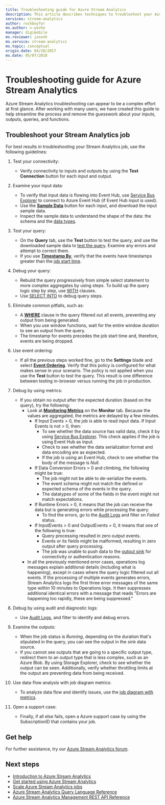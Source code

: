 ```yaml
---
title: Troubleshooting guide for Azure Stream Analytics
description: This article describes techniques to troubleshoot your Azure Stream Analytics jobs, connections, inputs, outputs, queries, and data.
services: stream-analytics
author: rockboyfor
ms.author: v-yeche
manager: digimobile
ms.reviewer: jasonh
ms.service: stream-analytics
ms.topic: conceptual
origin.date: 04/20/2017
ms.date: 05/07/2018
---
```


# Troubleshooting guide for Azure Stream Analytics

Azure Stream Analytics troubleshooting can appear to be a complex effort at first glance. After working with many users, we have created this guide to help streamline the process and remove the guesswork about your inputs, outputs, queries, and functions.

## Troubleshoot your Stream Analytics job

For best results in troubleshooting your Stream Analytics job, use the following guidelines:

1.  Test your connectivity:
    - Verify connectivity to inputs and outputs by using the **Test Connection** button for each input and output.

2.  Examine your input data:
    - To verify that input data is flowing into Event Hub, use [Service Bus Explorer](https://code.msdn.microsoft.com/windowsapps/Service-Bus-Explorer-f2abca5a) to connect to Azure Event Hub (if Event Hub input is used).  
    - Use the [**Sample Data**](stream-analytics-sample-data-input.md) button for each input, and download the input sample data.
    - Inspect the sample data to understand the shape of the data: the schema and the [data types](https://msdn.microsoft.com/library/azure/dn835065.aspx).

3.  Test your query:
    - On the **Query** tab, use the **Test** button to test the query, and use the downloaded sample data to [test the query](stream-analytics-test-query.md). Examine any errors and attempt to correct them.
    - If you use [**Timestamp By**](https://msdn.microsoft.com/library/azure/mt573293.aspx), verify that the events have timestamps greater than the [job start time](stream-analytics-out-of-order-and-late-events.md).

4.  Debug your query:
    - Rebuild the query progressively from simple select statement to more complex aggregates by using steps. To build up the query logic step by step, use [WITH](https://msdn.microsoft.com/library/azure/dn835049.aspx) clauses.
    - Use [SELECT INTO](stream-analytics-select-into.md) to debug query steps.

5.  Eliminate common pitfalls, such as:
    - A [**WHERE**](https://msdn.microsoft.com/library/azure/dn835048.aspx) clause in the query filtered out all events, preventing any output from being generated.
    - When you use window functions, wait for the entire window duration to see an output from the query.
    - The timestamp for events precedes the job start time and, therefore, events are being dropped.

6.  Use event ordering:
    - If all the previous steps worked fine, go to the **Settings** blade and select [**Event Ordering**](stream-analytics-out-of-order-and-late-events.md). Verify that this policy is configured for what makes sense in your scenario. The policy is *not* applied when you use the **Test** button to test the query. This result is one difference between testing in-browser versus running the job in production.

7.  Debug by using metrics:
    - If you obtain no output after the expected duration (based on the query), try the following:
        - Look at [**Monitoring Metrics**](stream-analytics-monitoring.md) on the **Monitor** tab. Because the values are aggregated, the metrics are delayed by a few minutes.
            - If Input Events > 0, the job is able to read input data. If Input Events is not > 0, then:
                - To see whether the data source has valid data, check it by using [Service Bus Explorer](https://code.msdn.microsoft.com/windowsapps/Service-Bus-Explorer-f2abca5a). This check applies if the job is using Event Hub as input.
                - Check to see whether the data serialization format and data encoding are as expected.
                - If the job is using an Event Hub, check to see whether the body of the message is *Null*.
            - If Data Conversion Errors > 0 and climbing, the following might be true:
                - The job might not be able to de-serialize the events.
                - The event schema might not match the defined or expected schema of the events in the query.
                - The datatypes of some of the fields in the event might not match expectations.
            - If Runtime Errors > 0, it means that the job can receive the data but is generating errors while processing the query.
                - To find the errors, go to the [Audit Logs](../azure-resource-manager/resource-group-audit.md) and filter on *Failed* status.
            - If InputEvents > 0 and OutputEvents = 0, it means that one of the following is true:
                - Query processing resulted in zero output events.
                - Events or its fields might be malformed, resulting in zero output after query processing.
                - The job was unable to push data to the [output sink](stream-analytics-select-into.md) for connectivity or authentication reasons.
        - In all the previously mentioned error cases, operations log messages explain additional details (including what is happening), except in cases where the query logic filtered out all events. If the processing of multiple events generates errors, Stream Analytics logs the first three error messages of the same type within 10 minutes to Operations logs. It then suppresses additional identical errors with a message that reads "Errors are happening too rapidly, these are being suppressed."

8. Debug by using audit and diagnostic logs:
    - Use [Audit Logs](../azure-resource-manager/resource-group-audit.md), and filter to identify and debug errors.
    <!-- Not Available [job diagnostic logs](stream-analytics-job-diagnostic-logs.md)-->

9. Examine the outputs:
    - When the job status is *Running*, depending on the duration that's stipulated in the query, you can see the output in the sink data source.
    - If you cannot see outputs that are going to a specific output type, redirect them to an output type that is less complex, such as an Azure Blob. By using Storage Explorer, check to see whether the output can be seen. Additionally, verify whether throttling limits at the output are preventing data from being received.

10. Use data-flow analysis with job diagram metrics:
    - To analyze data flow and identify issues, use the [job diagram with metrics](stream-analytics-job-diagram-with-metrics.md).

11. Open a support case:
    - Finally, if all else fails, open a Azure support case by using the SubscriptionID that contains your job.

## Get help

For further assistance, try our [Azure Stream Analytics forum](https://www.azure.cn/support/contact/).

## Next steps

* [Introduction to Azure Stream Analytics](stream-analytics-introduction.md)
* [Get started using Azure Stream Analytics](stream-analytics-real-time-fraud-detection.md)
* [Scale Azure Stream Analytics jobs](stream-analytics-scale-jobs.md)
* [Azure Stream Analytics Query Language Reference](https://msdn.microsoft.com/library/azure/dn834998.aspx)
* [Azure Stream Analytics Management REST API Reference](https://msdn.microsoft.com/library/azure/dn835031.aspx)

<!--Update_Description: update meta properties, wording update -->